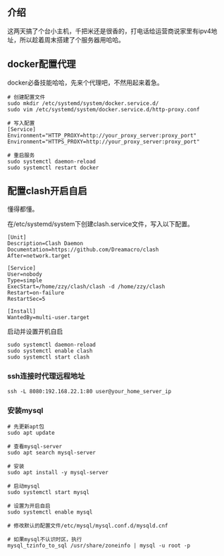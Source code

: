 ## 介绍

这两天搞了个台小主机，千把米还是很香的，打电话给运营商说家里有ipv4地址，所以趁着周末搭建了个服务器用哈哈。

## docker配置代理

docker必备技能哈哈，先来个代理吧，不然用起来着急。

```text
# 创建配置文件
sudo mkdir /etc/systemd/system/docker.service.d/ 
sudo vim /etc/systemd/system/docker.service.d/http-proxy.conf

# 写入配置
[Service]
Environment="HTTP_PROXY=http://your_proxy_server:proxy_port"
Environment="HTTPS_PROXY=http://your_proxy_server:proxy_port"

# 重启服务
sudo systemctl daemon-reload
sudo systemctl restart docker
```

## 配置clash开启自启

懂得都懂。

在/etc/systemd/system下创建clash.service文件，写入以下配置。

```
[Unit]
Description=Clash Daemon
Documentation=https://github.com/Dreamacro/clash
After=network.target

[Service]
User=nobody
Type=simple
ExecStart=/home/zzy/clash/clash -d /home/zzy/clash
Restart=on-failure
RestartSec=5

[Install]
WantedBy=multi-user.target	
```

启动并设置开机自启

```
sudo systemctl daemon-reload
sudo systemctl enable clash
sudo systemctl start clash
```

### ssh连接时代理远程地址

```text
ssh -L 8080:192.168.22.1:80 user@your_home_server_ip
```

### 安装mysql

```text
# 先更新apt包
sudo apt update

# 查看mysql-server
sudo apt search mysql-server

# 安装
sudo apt install -y mysql-server

# 启动mysql
sudo systemctl start mysql

# 设置为开启自启
sudo systemctl enable mysql

# 修改默认的配置文件/etc/mysql/mysql.conf.d/mysqld.cnf

# 如果mysql不认识时区，执行
mysql_tzinfo_to_sql /usr/share/zoneinfo | mysql -u root -p
```
